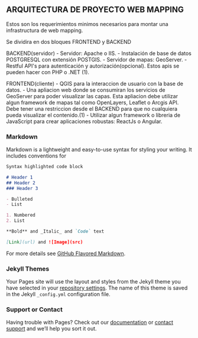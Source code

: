 ## ARQUITECTURA DE PROYECTO WEB MAPPING

Estos son los requerimientos minimos necesarios para montar una infrastructura de web mapping.
	
Se dividira en dos bloques FRONTEND y BACKEND




BACKEND(servidor)
	- Servidor: Apache o IIS.
	- Instalación de base de datos POSTGRESQL con extensión POSTGIS.
	- Servidor de mapas: GeoServer.
	- Restful API's para autenticación y autorización(opcional).
	  Estos apis se pueden hacer con PHP o .NET (1).

FRONTEND(cliente)
	- QGIS para la interaccion de usuario con la base de datos.
	- Una apliacion web donde se consumiran los servicios de GeoServer para poder visualizar las capas.
	  Esta apliacion debe utilizar algun framework de mapas tal como OpenLayers, Leaflet o Arcgis API.
	  Debe tener una restriccion desde el BACKEND para que no cualquiera pueda visualizar el contenido.(1)
	- Utilizar algun framework o libreria de JavaScript para crear aplicaciones robustas: ReactJs o Angular.








### Markdown

Markdown is a lightweight and easy-to-use syntax for styling your writing. It includes conventions for

```markdown
Syntax highlighted code block

# Header 1
## Header 2
### Header 3

- Bulleted
- List

1. Numbered
2. List

**Bold** and _Italic_ and `Code` text

[Link](url) and ![Image](src)
```

For more details see [GitHub Flavored Markdown](https://guides.github.com/features/mastering-markdown/).

### Jekyll Themes

Your Pages site will use the layout and styles from the Jekyll theme you have selected in your [repository settings](https://github.com/pedro412/Web_Mapping/settings). The name of this theme is saved in the Jekyll `_config.yml` configuration file.

### Support or Contact

Having trouble with Pages? Check out our [documentation](https://help.github.com/categories/github-pages-basics/) or [contact support](https://github.com/contact) and we’ll help you sort it out.
